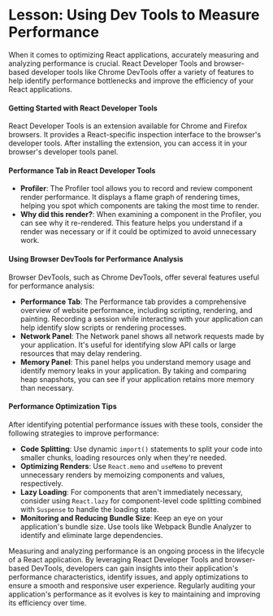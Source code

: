 # Lesson: Using Dev Tools to Measure Performance

When it comes to optimizing React applications, accurately measuring and analyzing performance is crucial. React Developer Tools and browser-based developer tools like Chrome DevTools offer a variety of features to help identify performance bottlenecks and improve the efficiency of your React applications.

#### **Getting Started with React Developer Tools**

React Developer Tools is an extension available for Chrome and Firefox browsers. It provides a React-specific inspection interface to the browser's developer tools. After installing the extension, you can access it in your browser's developer tools panel.

#### **Performance Tab in React Developer Tools**

- **Profiler**: The Profiler tool allows you to record and review component render performance. It displays a flame graph of rendering times, helping you spot which components are taking the most time to render.
- **Why did this render?**: When examining a component in the Profiler, you can see why it re-rendered. This feature helps you understand if a render was necessary or if it could be optimized to avoid unnecessary work.

#### **Using Browser DevTools for Performance Analysis**

Browser DevTools, such as Chrome DevTools, offer several features useful for performance analysis:

- **Performance Tab**: The Performance tab provides a comprehensive overview of website performance, including scripting, rendering, and painting. Recording a session while interacting with your application can help identify slow scripts or rendering processes.
- **Network Panel**: The Network panel shows all network requests made by your application. It's useful for identifying slow API calls or large resources that may delay rendering.
- **Memory Panel**: This panel helps you understand memory usage and identify memory leaks in your application. By taking and comparing heap snapshots, you can see if your application retains more memory than necessary.

#### **Performance Optimization Tips**

After identifying potential performance issues with these tools, consider the following strategies to improve performance:

- **Code Splitting**: Use dynamic `import()` statements to split your code into smaller chunks, loading resources only when they're needed.
- **Optimizing Renders**: Use `React.memo` and `useMemo` to prevent unnecessary renders by memoizing components and values, respectively.
- **Lazy Loading**: For components that aren't immediately necessary, consider using `React.lazy` for component-level code splitting combined with `Suspense` to handle the loading state.
- **Monitoring and Reducing Bundle Size**: Keep an eye on your application's bundle size. Use tools like Webpack Bundle Analyzer to identify and eliminate large dependencies.

Measuring and analyzing performance is an ongoing process in the lifecycle of a React application. By leveraging React Developer Tools and browser-based DevTools, developers can gain insights into their application's performance characteristics, identify issues, and apply optimizations to ensure a smooth and responsive user experience. Regularly auditing your application's performance as it evolves is key to maintaining and improving its efficiency over time.